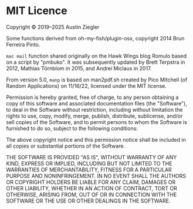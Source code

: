 # MIT Licence

Copyright © 2019–2025 Austin Ziegler

Some functions derived from oh-my-fish/plugin-osx, copyright 2014 Brun Ferreira
Pinto.

`mac mail` function shared originally on the Hawk Wings blog Romulo based on a
script by "pmbuko". It was subsequently updated by Brett Terpstra in 2012,
Mathias Törnblom in 2015, and Andrei Miclaus in 2017.

From version 5.0, `manp` is based on man2pdf.sh created by Pico Mitchell (of
Random Applications) on 11/16/22, licensed under the MIT license.

Permission is hereby granted, free of charge, to any person obtaining a copy of
this software and associated documentation files (the "Software"), to deal in
the Software without restriction, including without limitation the rights to
use, copy, modify, merge, publish, distribute, sublicense, and/or sell copies of
the Software, and to permit persons to whom the Software is furnished to do so,
subject to the following conditions:

The above copyright notice and this permission notice shall be included in all
copies or substantial portions of the Software.

THE SOFTWARE IS PROVIDED "AS IS", WITHOUT WARRANTY OF ANY KIND, EXPRESS OR
IMPLIED, INCLUDING BUT NOT LIMITED TO THE WARRANTIES OF MERCHANTABILITY, FITNESS
FOR A PARTICULAR PURPOSE AND NONINFRINGEMENT. IN NO EVENT SHALL THE AUTHORS OR
COPYRIGHT HOLDERS BE LIABLE FOR ANY CLAIM, DAMAGES OR OTHER LIABILITY, WHETHER
IN AN ACTION OF CONTRACT, TORT OR OTHERWISE, ARISING FROM, OUT OF OR IN
CONNECTION WITH THE SOFTWARE OR THE USE OR OTHER DEALINGS IN THE SOFTWARE.
